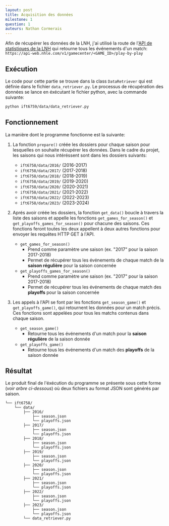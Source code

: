 ```yaml
---
layout: post
title: Acquisition des données
milestone: 1
question: 1
auteurs: Nathan Cormerais
---
```


Afin de récupérer les données de la LNH, j'ai utilisé la route de l'[API de statistiques de la LNH](https://gitlab.com/dword4/nhlapi/-/tree/master) qui retourne tous les événements d'un match: `https://api-web.nhle.com/v1/gamecenter/<GAME_ID>/play-by-play`

## Exécution

Le code pour cette partie se trouve dans la class `DataRetriever` qui est définie dans le fichier `data_retriever.py`. Le processus de récupération des données se lance en éxécutant le fichier python, avec la commande suivante:

```bash
python ift6759/data/data_retriever.py
```

## Fonctionnement

La manière dont le programme fonctionne est la suivante:
1. La fonction `prepare()` créée les dossiers pour chaque saison pour lesquelles on souhaite récupérer les données. Dans le cadre du projet, les saisons qui nous intéréssent sont dans les dossiers suivants:
   - `ift6758/data/2016/` (2016-2017)
   - `ift6758/data/2017/` (2017-2018)
   - `ift6758/data/2018/` (2018-2019)
   - `ift6758/data/2019/` (2019-2020)
   - `ift6758/data/2020/` (2020-2021)
   - `ift6758/data/2021/` (2021-2022)
   - `ift6758/data/2022/` (2022-2023)
   - `ift6758/data/2023/` (2023-2024)

2. Aprés avoir créée les dossiers, la fonction `get_data()` boucle à travers la liste des saisons et appelle les fonctions `get_games_for_season()` et `get_playoffs_games_for_season()` pour chacune des saisons. Ces fonctions feront toutes les deux appellent à deux autres fonctions pour envoyer les requêtes HTTP GET à l'API.
    - `get_games_for_season()`
      - Prend comme paramètre une saison (ex. "2017" pour la saison 2017-2018)
      - Permet de récupérer tous les événements de chaque match de la **saison régulière** pour la saison concernée
    - `get_playoffs_games_for_season()`
      - Prend comme paramètre une saison (ex. "2017" pour la saison 2017-2018)
      - Permet de récupérer tous les événements de chaque match des **playoffs** pour la saison concernée

3. Les appels à l'API se font par les fonctions `get_season_game()` et `get_playoffs_game()`, qui retournent les données pour un match précis. Ces fonctions sont appelées pour tous les matchs contenus dans chaque saison.
   - `get_season_game()`
     - Retourne tous les événements d'un match pour la **saison régulière** de la saison donnée
   - `get_playoffs_game()`
     - Retourne tous les événements d'un match des **playoffs** de la saison donnée

## Résultat

Le produit final de l'éxécution du programme se présente sous cette forme (*voir arbre ci-dessous*) où deux fichiers au format JSON sont générés par saison.

```
└── ift6758/
    └── data/
        ├── 2016/
            ├── season.json
            └── playoffs.json
        ├── 2017/
            ├── season.json
            └── playoffs.json
        ├── 2018/
            ├── season.json
            └── playoffs.json
        ├── 2019/
            ├── season.json
            └── playoffs.json
        ├── 2020/
            ├── season.json
            └── playoffs.json
        ├── 2021/
            ├── season.json
            └── playoffs.json
        ├── 2022/
            ├── season.json
            └── playoffs.json
        ├── 2023/
            ├── season.json
            └── playoffs.json
        └── data_retriever.py
```
